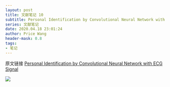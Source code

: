 ```yaml
---
layout: post
title: 文献笔记 10
subtitle: Personal Identification by Convolutional Neural Network with ECG Signal
series: 文献笔记
date: 2020.04.18 23:01:24
author: Price Wang
header-mask: 0.8
tags:
- 笔记
---
```


原文链接 [Personal Identification by Convolutional Neural Network with ECG Signal](https://ieeexplore.ieee.org/document/8539632)

<img class="post_img" src="{{ site.baseurl }}/img/post/{{ page.series }}/{{ page.title }}.png">
